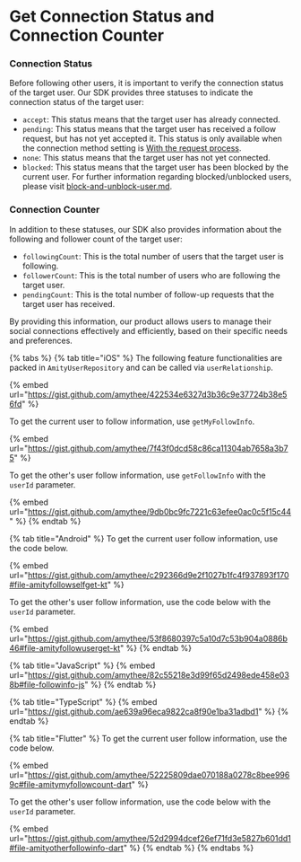 # Get Connection Status and Connection Counter

### Connection Status

Before following other users, it is important to verify the connection status of the target user. Our SDK provides three statuses to indicate the connection status of the target user:

* `accept`: This status means that the target user has already connected.
* `pending`: This status means that the target user has received a follow request, but has not yet accepted it. This status is only available when the connection method setting is [With the request process](./#user-connection-method-concept).
* `none`: This status means that the target user has not yet connected.
* `blocked`: This status means that the target user has been blocked by the current user. For further information regarding blocked/unblocked users, please visit [block-and-unblock-user.md](../block-and-unblock-user.md "mention").

### Connection Counter

In addition to these statuses, our SDK also provides information about the following and follower count of the target user:

* `followingCount`: This is the total number of users that the target user is following.
* `followerCount`: This is the total number of users who are following the target user.
* `pendingCount`: This is the total number of follow-up requests that the target user has received.

By providing this information, our product allows users to manage their social connections effectively and efficiently, based on their specific needs and preferences.

{% tabs %}
{% tab title="iOS" %}
The following feature functionalities are packed in `AmityUserRepository` and can be called via `userRelationship`.

{% embed url="https://gist.github.com/amythee/422534e6327d3b36c9e37724b38e56fd" %}

To get the current user to follow information, use `getMyFollowInfo`.

{% embed url="https://gist.github.com/amythee/7f43f0dcd58c86ca11304ab7658a3b75" %}

To get the other's user follow information, use `getFollowInfo` with the `userId` parameter.

{% embed url="https://gist.github.com/amythee/9db0bc9fc7221c63efee0ac0c5f15c44" %}
{% endtab %}

{% tab title="Android" %}
To get the current user follow information, use the code below.

{% embed url="https://gist.github.com/amythee/c292366d9e2f1027b1fc4f937893f170#file-amityfollowselfget-kt" %}

To get the other's user follow information, use the code below with the `userId` parameter.

{% embed url="https://gist.github.com/amythee/53f8680397c5a10d7c53b904a0886b46#file-amityfollowuserget-kt" %}
{% endtab %}

{% tab title="JavaScript" %}
{% embed url="https://gist.github.com/amythee/82c55218e3d99f65d2498ede458e038b#file-followinfo-js" %}
{% endtab %}

{% tab title="TypeScript" %}
{% embed url="https://gist.github.com/ae639a96eca9822ca8f90e1ba31adbd1" %}
{% endtab %}

{% tab title="Flutter" %}
To get the current user follow information, use the code below.

{% embed url="https://gist.github.com/amythee/52225809dae070188a0278c8bee9969c#file-amitymyfollowcount-dart" %}

To get the other's user follow information, use the code below with the `userId` parameter.

{% embed url="https://gist.github.com/amythee/52d2994dcef26ef71fd3e5827b601dd1#file-amityotherfollowinfo-dart" %}
{% endtab %}
{% endtabs %}

